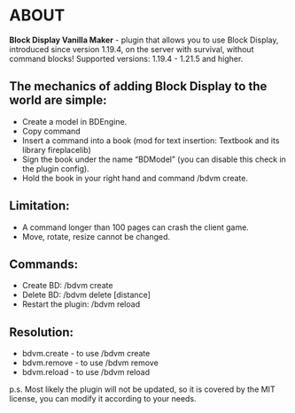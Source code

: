 # ABOUT
__Block Display Vanilla Maker__ - plugin that allows you to use Block Display, introduced since version 1.19.4, on the server with survival, without command blocks! Supported versions: 1.19.4 - 1.21.5 and higher.

## The mechanics of adding Block Display to the world are simple:
- Create a model in BDEngine.
- Copy command
- Insert a command into a book (mod for text insertion: Textbook and its library fireplacelib)
- Sign the book under the name “BDModel” (you can disable this check in the plugin config).
- Hold the book in your right hand and command /bdvm create.

## Limitation:
- A command longer than 100 pages can crash the client game.
- Move, rotate, resize cannot be changed.

## Commands:
- Create BD: /bdvm create
- Delete BD: /bdvm delete [distance]
- Restart the plugin: /bdvm reload

## Resolution:
- bdvm.create - to use /bdvm create
- bdvm.remove - to use /bdvm remove
- bdvm.reload - to use /bdvm reload

p.s. Most likely the plugin will not be updated, so it is covered by the MIT license, you can modify it according to your needs.
